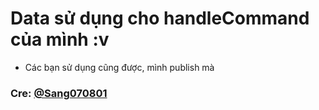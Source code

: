 # Data sử dụng cho handleCommand của mình :v
- Các bạn sử dụng cũng được, mình publish mà
### Cre: [@Sang070801](https://github.com/Sang070801)
